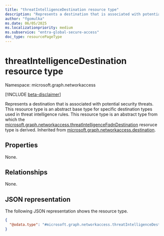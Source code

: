 ```yaml
---
title: "threatIntelligenceDestination resource type"
description: "Represents a destination that is associated with potential security threats."
author: "fgomulka"
ms.date: 06/05/2025
ms.localizationpriority: medium
ms.subservice: "entra-global-secure-access"
doc_type: resourcePageType
---
```


# threatIntelligenceDestination resource type

Namespace: microsoft.graph.networkaccess

[!INCLUDE [beta-disclaimer](../../includes/beta-disclaimer.md)]

Represents a destination that is associated with potential security threats. This resource type is an abstract base type for specific destination types used in threat intelligence rules.
This resource type is an abstract type from which the [microsoft.graph.networkaccess.threatIntelligenceFqdnDestination](../resources/networkaccess-threatintelligencefqdndestination.md) resoruce type is derived. Inherited from [microsoft.graph.networkaccess.destination](../resources/networkaccess-destination.md).


## Properties
None.

## Relationships
None.

## JSON representation
The following JSON representation shows the resource type.
<!-- {
  "blockType": "resource",
  "@odata.type": "microsoft.graph.networkaccess.threatIntelligenceDestination"
}
-->
``` json
{
  "@odata.type": "#microsoft.graph.networkaccess.threatIntelligenceDestination"
}
```

